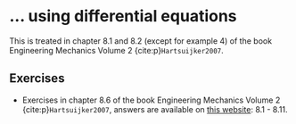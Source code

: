 ```{index} Displacements frame structures; using differential equations
```
# ... using differential equations

This is treated in chapter 8.1 and 8.2 (except for example 4) of the book Engineering Mechanics Volume 2 {cite:p}`Hartsuijker2007`.

## Exercises
- Exercises in chapter 8.6 of the book Engineering Mechanics Volume 2 {cite:p}`Hartsuijker2007`, answers are available on [this website](https://icozct.tudelft.nl/TUD_CT/bookanswers/vol2/Chapter2/): 8.1 - 8.11.